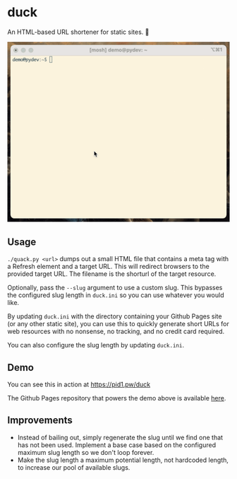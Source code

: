 # duck
An HTML-based URL shortener for static sites. 🦆

![Demo Gif](demo.gif)

## Usage

`./quack.py <url>` dumps out a small HTML file that contains a meta tag with a Refresh element and a target URL. This will redirect browsers to the provided target URL. The filename is the shorturl of the target resource. 

Optionally, pass the `--slug` argument to use a custom slug. This bypasses the configured slug length in `duck.ini` so you can use whatever you would like.

By updating `duck.ini` with the directory containing your Github Pages site (or any other static site), you can use this to quickly generate short URLs for web resources with no nonsense, no tracking, and no credit card required.

You can also configure the slug length by updating `duck.ini`.

## Demo
You can see this in action at https://pid1.pw/duck

The Github Pages repository that powers the demo above is available [here](https://github.com/pid1/redirect).

## Improvements

* Instead of bailing out, simply regenerate the slug until we find one that has not been used. Implement a base case based on the configured maximum slug length so we don't loop forever.
* Make the slug length a maximum potential length, not hardcoded length, to increase our pool of available slugs.
